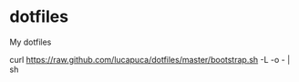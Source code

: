 dotfiles
========

My dotfiles

curl https://raw.github.com/lucapuca/dotfiles/master/bootstrap.sh -L -o - | sh
